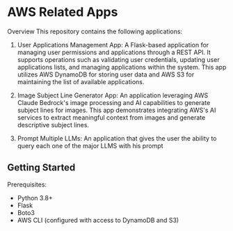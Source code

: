 # AWS Related Apps
Overview
This repository contains the following applications:

1. User Applications Management App: A Flask-based application for managing user permissions and applications through a REST API. It supports operations such as validating user credentials, updating user applications lists, and managing applications within the system. This app utilizes AWS DynamoDB for storing user data and AWS S3 for maintaining the list of available applications.

2. Image Subject Line Generator App: An application leveraging AWS Claude Bedrock's image processing and AI capabilities to generate subject lines for images. This app demonstrates integrating AWS's AI services to extract meaningful context from images and generate descriptive subject lines.

3. Prompt Multiple LLMs: An application that gives the user the ability to query each one of the major LLMS with his prompt


## Getting Started
Prerequisites:
* Python 3.8+
* Flask
* Boto3
* AWS CLI (configured with access to DynamoDB and S3)
